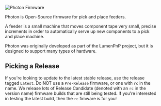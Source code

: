 ![Photon Firmware](photon-firmware.png)

Photon is Open-Source firmware for pick and place feeders.

A feeder is a small machine that moves component tape very small, precise increments in order to automatically serve up new components to a pick and place machine.

Photon was originally developed as part of the LumenPnP project, but it is designed to support many types of hardware.

## Picking a Release

If you're looking to update to the latest stable release, use the release tagged `Latest`. Do NOT use a `Pre-Release` firmware, or one with `rc` in the name. We release lots of Release Candidate (denoted with an `rc` in the version name) firmware builds that are still being tested. If you're interested in testing the latest build, then the `rc` fimware is for you!
